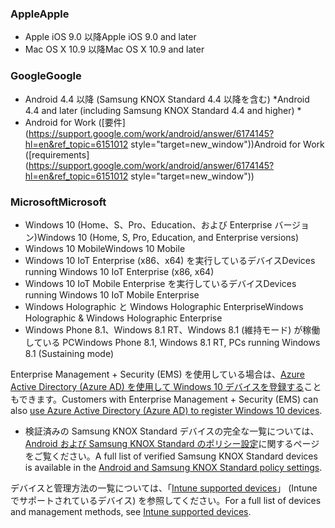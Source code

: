 

### <a name="apple"></a><span data-ttu-id="94ca8-101">Apple</span><span class="sxs-lookup"><span data-stu-id="94ca8-101">Apple</span></span>
  - <span data-ttu-id="94ca8-102">Apple iOS 9.0 以降</span><span class="sxs-lookup"><span data-stu-id="94ca8-102">Apple iOS 9.0 and later</span></span>
  - <span data-ttu-id="94ca8-103">Mac OS X 10.9 以降</span><span class="sxs-lookup"><span data-stu-id="94ca8-103">Mac OS X 10.9 and later</span></span>

### <a name="google"></a><span data-ttu-id="94ca8-104">Google</span><span class="sxs-lookup"><span data-stu-id="94ca8-104">Google</span></span>
- <span data-ttu-id="94ca8-105">Android 4.4 以降 (Samsung KNOX Standard 4.4 以降を含む) \*</span><span class="sxs-lookup"><span data-stu-id="94ca8-105">Android 4.4 and later (including Samsung KNOX Standard 4.4 and higher) \*</span></span>
- <span data-ttu-id="94ca8-106">Android for Work ([要件](https://support.google.com/work/android/answer/6174145?hl=en&ref_topic=6151012 style="target=new_window"))</span><span class="sxs-lookup"><span data-stu-id="94ca8-106">Android for Work ([requirements](https://support.google.com/work/android/answer/6174145?hl=en&ref_topic=6151012 style="target=new_window"))</span></span>

### <a name="microsoft"></a><span data-ttu-id="94ca8-107">Microsoft</span><span class="sxs-lookup"><span data-stu-id="94ca8-107">Microsoft</span></span>
  - <span data-ttu-id="94ca8-108">Windows 10 (Home、S、Pro、Education、および Enterprise バージョン)</span><span class="sxs-lookup"><span data-stu-id="94ca8-108">Windows 10 (Home, S, Pro, Education, and Enterprise versions)</span></span>
  - <span data-ttu-id="94ca8-109">Windows 10 Mobile</span><span class="sxs-lookup"><span data-stu-id="94ca8-109">Windows 10 Mobile</span></span>
  - <span data-ttu-id="94ca8-110">Windows 10 IoT Enterprise (x86、x64) を実行しているデバイス</span><span class="sxs-lookup"><span data-stu-id="94ca8-110">Devices running Windows 10 IoT Enterprise (x86, x64)</span></span>
  - <span data-ttu-id="94ca8-111">Windows 10 IoT Mobile Enterprise を実行しているデバイス</span><span class="sxs-lookup"><span data-stu-id="94ca8-111">Devices running Windows 10 IoT Mobile Enterprise</span></span>
  - <span data-ttu-id="94ca8-112">Windows Holographic と Windows Holographic Enterprise</span><span class="sxs-lookup"><span data-stu-id="94ca8-112">Windows Holographic & Windows Holographic Enterprise</span></span>
  - <span data-ttu-id="94ca8-113">Windows Phone 8.1、Windows 8.1 RT、Windows 8.1 (維持モード) が稼働している PC</span><span class="sxs-lookup"><span data-stu-id="94ca8-113">Windows Phone 8.1, Windows 8.1 RT, PCs running Windows 8.1 (Sustaining mode)</span></span>

<span data-ttu-id="94ca8-114">Enterprise Management + Security (EMS) を使用している場合は、[Azure Active Directory (Azure AD) を使用して Windows 10 デバイスを登録する](/intune-classic/deploy-use/set-up-windows-device-management-with-microsoft-intune#azure-active-directory-enrollment)こともできます。</span><span class="sxs-lookup"><span data-stu-id="94ca8-114">Customers with Enterprise Management + Security  (EMS) can also [use Azure Active Directory (Azure AD) to register Windows 10 devices](/intune-classic/deploy-use/set-up-windows-device-management-with-microsoft-intune#azure-active-directory-enrollment).</span></span>

* <span data-ttu-id="94ca8-115">検証済みの Samsung KNOX Standard デバイスの完全な一覧については、[Android および Samsung KNOX Standard のポリシー設定](/intune-classic/android-policy-settings-in-microsoft-intune.md#supported-samsung-knox-standard-devices)に関するページをご覧ください。</span><span class="sxs-lookup"><span data-stu-id="94ca8-115">A full list of verified Samsung KNOX Standard devices is available in the [Android and Samsung KNOX Standard policy settings](/intune-classic/android-policy-settings-in-microsoft-intune.md#supported-samsung-knox-standard-devices).</span></span>

<span data-ttu-id="94ca8-116">デバイスと管理方法の一覧については、「[Intune supported devices](/intune/supported-devices-browsers#intune-supported-devices)」 (Intune でサポートされているデバイス) を参照してください。</span><span class="sxs-lookup"><span data-stu-id="94ca8-116">For a full list of devices and management methods, see [Intune supported devices](/intune/supported-devices-browsers#intune-supported-devices).</span></span>
